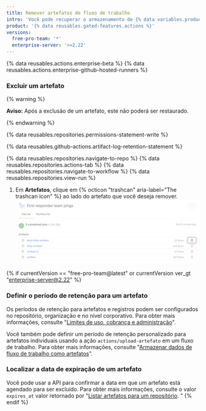 ```yaml
---
title: Remover artefatos de fluxo de trabalho
intro: 'Você pode recuperar o armazenamento de {% data variables.product.prodname_actions %} utilizado, excluindo artefatos antes de expirarem em {% data variables.product.product_name %}.'
product: '{% data reusables.gated-features.actions %}'
versions:
  free-pro-team: '*'
  enterprise-server: '>=2.22'
---
```


{% data reusables.actions.enterprise-beta %}
{% data reusables.actions.enterprise-github-hosted-runners %}

### Excluir um artefato

{% warning %}

**Aviso:** Após a exclusão de um artefato, este não poderá ser restaurado.

{% endwarning %}

{% data reusables.repositories.permissions-statement-write %}

{% data reusables.github-actions.artifact-log-retention-statement %}

{% data reusables.repositories.navigate-to-repo %}
{% data reusables.repositories.actions-tab %}
{% data reusables.repositories.navigate-to-workflow %}
{% data reusables.repositories.view-run %}
1. Em **Artefatos**, clique em {% octicon "trashcan" aria-label="The trashcan icon" %} ao lado do artefato que você deseja remover. ![Menu suspenso para excluir o artefato](/assets/images/help/repository/actions-delete-artifact.png)

{% if currentVersion == "free-pro-team@latest" or currentVersion ver_gt "enterprise-server@2.22" %}
### Definir o período de retenção para um artefato

Os períodos de retenção para artefatos e registros podem ser configurados no repositório, organização e no nível corporativo. Para obter mais informações, consulte "[Limites de uso, cobrança e administração](/actions/reference/usage-limits-billing-and-administration#artifact-and-log-retention-policy)".

Você também pode definir um período de retenção personalizado para artefatos individuais usando a ação `actions/upload-artefato` em um fluxo de trabalho. Para obter mais informações, consulte "[Armazenar dados de fluxo de trabalho como artefatos](/actions/guides/storing-workflow-data-as-artifacts#configuring-a-custom-artifact-retention-period)".

### Localizar a data de expiração de um artefato

Você pode usar a API para confirmar a data em que um artefato está agendado para ser excluído. Para obter mais informações, consulte o valor `expires_at` valor retornado por "[Listar artefatos para um repositório](/rest/reference/actions#artifacts). "
{% endif %}